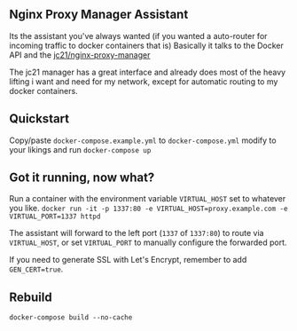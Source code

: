 ## Nginx Proxy Manager Assistant

Its the assistant you've always wanted (if you wanted a auto-router for incoming traffic to docker containers that is)
Basically it talks to the Docker API and the [jc21/nginx-proxy-manager](https://github.com/jc21/nginx-proxy-manager/)

The jc21 manager has a great interface and already does most of the heavy lifting i want and need for my network, except for automatic routing to my docker containers.

## Quickstart

Copy/paste `docker-compose.example.yml` to `docker-compose.yml` modify to your likings and run `docker-compose up`

## Got it running, now what?

Run a container with the environment variable `VIRTUAL_HOST` set to whatever you like. 
`docker run -it -p 1337:80 -e VIRTUAL_HOST=proxy.example.com -e VIRTUAL_PORT=1337 httpd`

The assistant will forward to the left port (`1337` of `1337:80`) to route via `VIRTUAL_HOST`, or set `VIRTUAL_PORT` to manually configure the forwarded port.

If you need to generate SSL with Let's Encrypt, remember to add `GEN_CERT=true`.

## Rebuild

`docker-compose build --no-cache`
